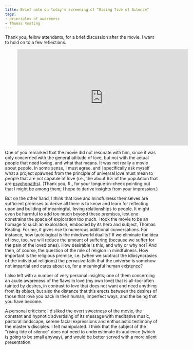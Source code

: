 ```yaml
---
title: Brief note on today's screening of “Rising Tide of Silence”
tags:
- principles of awareness
- Thomas Keating
---
```


Thank you, fellow attendants, for a brief discussion after the movie. I want to hold on to a few reflections.

<figure>
<iframe width="560" height="315" src="http://www.youtube.com/embed/W2MrMDpwchA" frameborder="0"> </iframe> 
</figure>


One of you remarked that the movie did not resonate with him, since it was only concerned with the general attitude of love, but not with the actual people that need loving, and what that means. It was not really a movie about people.
In some sense, I must agree, and I specifically ask myself what a project spawned from the principle of universal love must mean to people that are not capable of love (i.e., the about 6% of the population that are [psychopaths](https://en.wikipedia.org/wiki/Psychopathy)). (Thank you, R., for your tongue-in-cheek pointing out that I might be among them; I hope to derive insights from your impression.)

But on the other hand, I think that love and mindfulness themselves are sufficient premises to derive all there is to know and learn for reflecting upon and building of meaningful, loving relationships to people. It might even be harmful to add too much beyond these premises, lest one constrains the space of exploration too much.
I took the movie to be an homage to such an exploration, embodied by its hero and subject, Thomas Keating. For me, it gives rise to numerous additional conversations. For instance, how tautological is the mind/world duality? If we eliminate the idea of love, too, we will reduce the amount of suffering (because we suffer for the pain of the loved ones). How desirable is this, and why or why not? And then, of course, the question of the role of religion in mindfulness. How important is the religious premise, i.e. (when we subtract the idiosyncrasies of the individual religions) the pervasive faith that the universe is somehow not impartial and cares about us, for a meaningful human existence?

I also left with a number of very personal insights, one of them concerning an acute awareness of the flaws in love (my own love) that is all-too-often tainted by desires, in contrast to love that does not want and need anything from its object, but also the distance that this erects between the desires of those that love you back in their human, imperfect ways, and the being that you have become.

A personal criticism: I disliked the overt sweetness of the movie, the constant and hypnotic advertising of its message with meditative music, pastoral landscape, serene facial expressions and enthusiastic testimony of the master's disciples. I felt manipulated. I think that the subject of the "rising tide of silence" does not need to underestimate its audience (which is going to be small anyway), and would be better served with a more silent presentation.